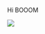 Hi
BOOOM

[![](https://data.jsdelivr.com/v1/package/npm/chart.js/badge)](https://www.jsdelivr.com/package/npm/chart.js)